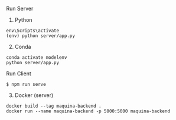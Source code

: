Run Server
1. Python
```
env\Scripts\activate
(env) python server/app.py
```
2. Conda
```
conda activate modelenv
python server/app.py
```

Run Client
```
$ npm run serve  
```
3. Docker (server)
```
docker build --tag maquina-backend .
docker run --name maquina-backend -p 5000:5000 maquina-backend 
```